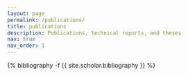 ```yaml
---
layout: page
permalink: /publications/
title: publications
description: Publications, technical reports, and theses
nav: true
nav_order: 1
---
```

<!-- _pages/publications.md -->
<div class="publications">

{% bibliography -f {{ site.scholar.bibliography }} %}

</div>
